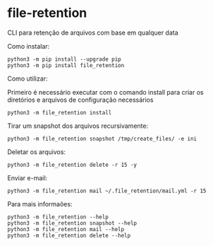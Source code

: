 # file-retention
CLI para retenção de arquivos com base em qualquer data 

Como instalar:
~~~
python3 -m pip install --upgrade pip
python3 -m pip install file_retention
~~~

Como utilizar:

Primeiro é necessário executar com o comando install para 
criar os diretórios e arquivos de configuração necessários
~~~
python3 -m file_retention install
~~~

Tirar um snapshot dos arquivos recursivamente:
~~~
python3 -m file_retention snapshot /tmp/create_files/ -e ini
~~~

Deletar os arquivos:
~~~
python3 -m file_retention delete -r 15 -y
~~~


Enviar e-mail:
~~~
python3 -m file_retention mail ~/.file_retention/mail.yml -r 15
~~~

Para mais informaões:
~~~
python3 -m file_retention --help
python3 -m file_retention snapshot --help
python3 -m file_retention mail --help
python3 -m file_retention delete --help
~~~
